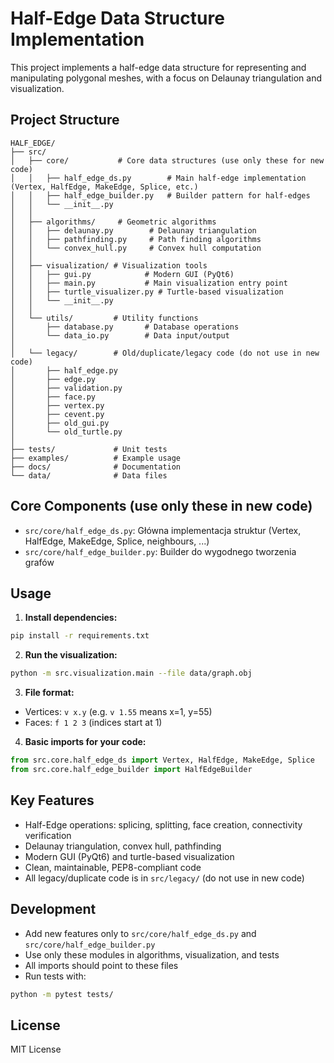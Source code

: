 # Half-Edge Data Structure Implementation

This project implements a half-edge data structure for representing and manipulating polygonal meshes, with a focus on Delaunay triangulation and visualization.

## Project Structure

```
HALF_EDGE/
├── src/
│   ├── core/           # Core data structures (use only these for new code)
│   │   ├── half_edge_ds.py        # Main half-edge implementation (Vertex, HalfEdge, MakeEdge, Splice, etc.)
│   │   ├── half_edge_builder.py   # Builder pattern for half-edges
│   │   └── __init__.py
│   │
│   ├── algorithms/     # Geometric algorithms
│   │   ├── delaunay.py        # Delaunay triangulation
│   │   ├── pathfinding.py     # Path finding algorithms
│   │   └── convex_hull.py     # Convex hull computation
│   │
│   ├── visualization/ # Visualization tools
│   │   ├── gui.py            # Modern GUI (PyQt6)
│   │   ├── main.py           # Main visualization entry point
│   │   ├── turtle_visualizer.py # Turtle-based visualization
│   │   └── __init__.py
│   │
│   └── utils/         # Utility functions
│       ├── database.py       # Database operations
│       └── data_io.py        # Data input/output
│
│   └── legacy/        # Old/duplicate/legacy code (do not use in new code)
│       ├── half_edge.py
│       ├── edge.py
│       ├── validation.py
│       ├── face.py
│       ├── vertex.py
│       ├── cevent.py
│       ├── old_gui.py
│       └── old_turtle.py
│
├── tests/             # Unit tests
├── examples/          # Example usage
├── docs/              # Documentation
└── data/              # Data files
```

## Core Components (use only these in new code)
- `src/core/half_edge_ds.py`: Główna implementacja struktur (Vertex, HalfEdge, MakeEdge, Splice, neighbours, ...)
- `src/core/half_edge_builder.py`: Builder do wygodnego tworzenia grafów

## Usage

1. **Install dependencies:**
```bash
pip install -r requirements.txt
```

2. **Run the visualization:**
```bash
python -m src.visualization.main --file data/graph.obj
```

3. **File format:**
- Vertices: `v x.y` (e.g. `v 1.55` means x=1, y=55)
- Faces: `f 1 2 3` (indices start at 1)

4. **Basic imports for your code:**
```python
from src.core.half_edge_ds import Vertex, HalfEdge, MakeEdge, Splice
from src.core.half_edge_builder import HalfEdgeBuilder
```

## Key Features
- Half-Edge operations: splicing, splitting, face creation, connectivity verification
- Delaunay triangulation, convex hull, pathfinding
- Modern GUI (PyQt6) and turtle-based visualization
- Clean, maintainable, PEP8-compliant code
- All legacy/duplicate code is in `src/legacy/` (do not use in new code)

## Development
- Add new features only to `src/core/half_edge_ds.py` and `src/core/half_edge_builder.py`
- Use only these modules in algorithms, visualization, and tests
- All imports should point to these files
- Run tests with:
```bash
python -m pytest tests/
```

## License
MIT License 